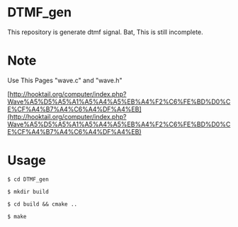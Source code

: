 # DTMF_gen
This repository is generate dtmf signal.
Bat, This is still incomplete.

# Note

Use This Pages "wave.c" and "wave.h"

[http://hooktail.org/computer/index.php?Wave%A5%D5%A5%A1%A5%A4%A5%EB%A4%F2%C6%FE%BD%D0%CE%CF%A4%B7%A4%C6%A4%DF%A4%EB](http://hooktail.org/computer/index.php?Wave%A5%D5%A5%A1%A5%A4%A5%EB%A4%F2%C6%FE%BD%D0%CE%CF%A4%B7%A4%C6%A4%DF%A4%EB)

# Usage
```
$ cd DTMF_gen
```
```
$ mkdir build 
```
```
$ cd build && cmake ..
```
```
$ make
```